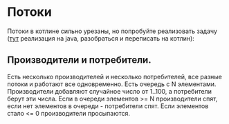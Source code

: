 # Потоки

Потоки в котлине сильно урезаны, но попробуйте реализовать задачу ([тут][1] реализация на java, разобраться и переписать на котлин):

## Производители и потребители.

Есть несколько производителей и несколько потребителей, все разные потоки и работают все одновременно. Есть очередь с N элементами. Производители добавляют случайное число от 1..100, а потребители берут эти числа. Если в очереди элементов >= N производители спят, если нет элементов в очереди - потребители спят. Если элементов стало <= 0 производители просыпаются.

[1]: https://gist.github.com/GregorHorvatH/917aacbab87be892edba